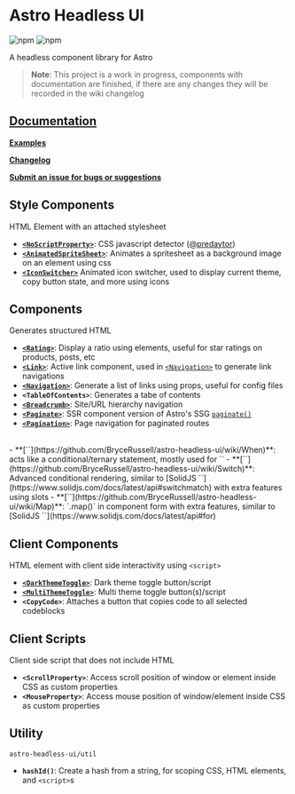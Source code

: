 # Astro Headless UI

![npm](https://img.shields.io/npm/v/astro-headless-ui?label=version%20&logo=npm)
![npm](https://img.shields.io/npm/dm/astro-headless-ui?label=downloads&logo=npm)

A headless component library for Astro

> **Note**: This project is a work in progress, components with documentation are finished, if there are any changes they will be recorded in the wiki changelog

## **[Documentation](https://github.com/BryceRussell/astro-headless-ui/wiki)**

**[Examples](https://github.com/BryceRussell/astro-headless-ui/wiki#examples)**

**[Changelog](https://github.com/BryceRussell/astro-headless-ui/wiki/*Changelog)**

**[Submit an issue for bugs or suggestions](https://github.com/BryceRussell/astro-headless-ui/issues/new)**

## Style Components

HTML Element with an attached stylesheet

- **[`<NoScriptProperty>`](https://github.com/BryceRussell/astro-headless-ui/wiki/NoScriptProperty)**: CSS javascript detector ([@predaytor](https://twitter.com/thepredaytor/status/1576322225606516736))
- **[`<AnimatedSpriteSheet>`](https://github.com/BryceRussell/astro-headless-ui/wiki/AnimatedSpriteSheet)**: Animates a spritesheet as a background image on an element using css
- **[`<IconSwitcher>`](https://github.com/BryceRussell/astro-headless-ui/wiki/IconSwitch)** Animated icon switcher, used to display current theme, copy button state, and more using icons

## Components

Generates structured HTML

- **[`<Rating>`](https://github.com/BryceRussell/astro-headless-ui/wiki/Rating)**: Display a ratio using elements, useful for star ratings on products, posts, etc
- **[`<Link>`](https://github.com/BryceRussell/astro-headless-ui/wiki/Link)**: Active link component, used in [`<Navigation>`](https://github.com/BryceRussell/astro-headless-ui/wiki/Navigation) to generate link navigations
- **[`<Navigation>`](https://github.com/BryceRussell/astro-headless-ui/wiki/Navigation)**: Generate a list of links using props, useful for config files
- **`<TableOfContents>`**: Generates a tabe of contents
- **[`<Breadcrumb>`](https://github.com/BryceRussell/astro-headless-ui/wiki/Breadcrumb)**: Site/URL hierarchy navigation
- **[`<Paginate>`](https://github.com/BryceRussell/astro-headless-ui/wiki/Paginate)**: SSR component version of Astro's SSG [`paginate()`](https://docs.astro.build/en/core-concepts/routing/#pagination)
- **[`<Pagination>`](https://github.com/BryceRussell/astro-headless-ui/wiki/Pagination)**: Page navigation for paginated routes
<br>
- **[`<When>`](https://github.com/BryceRussell/astro-headless-ui/wiki/When)**: acts like a conditional/ternary statement, mostly used for `<Switch/>`
- **[`<Switch>`](https://github.com/BryceRussell/astro-headless-ui/wiki/Switch)**: Advanced conditional rendering, similar to [SolidJS `<Switch>`](https://www.solidjs.com/docs/latest/api#switchmatch) with extra features using slots
- **[`<Map>`](https://github.com/BryceRussell/astro-headless-ui/wiki/Map)**: `.map()` in component form with extra features, similar to [SolidJS `<For>`](https://www.solidjs.com/docs/latest/api#for)

## Client Components

HTML element with client side interactivity using `<script>`

- **[`<DarkThemeToggle>`](https://github.com/BryceRussell/astro-headless-ui/wiki/DarkThemeToggle)**: Dark theme toggle button/script
- **[`<MultiThemeToggle>`](https://github.com/BryceRussell/astro-headless-ui/wiki/MultiThemeToggle)**: Multi theme toggle button(s)/script
- **`<CopyCode>`**: Attaches a button that copies code to all selected codeblocks

## Client Scripts

Client side script that does not include HTML

- **`<ScrollProperty>`**: Access scroll position of window or element inside CSS as custom properties
- **`<MouseProperty>`**: Access mouse position of window/element inside CSS as custom properties

## Utility

`astro-headless-ui/util`

- **`hashId()`**: Create a hash from a string, for scoping CSS, HTML elements, and `<script>`s
